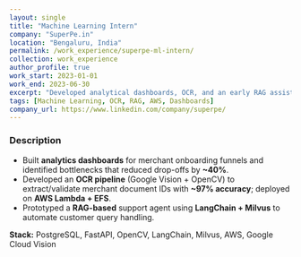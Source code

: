 ```yaml
---
layout: single
title: "Machine Learning Intern"
company: "SuperPe.in"
location: "Bengaluru, India"
permalink: /work_experience/superpe-ml-intern/
collection: work_experience
author_profile: true
work_start: 2023-01-01
work_end: 2023-06-30
excerpt: "Developed analytical dashboards, OCR, and an early RAG assistant to automate ops and reduce drop-offs."
tags: [Machine Learning, OCR, RAG, AWS, Dashboards]
company_url: https://www.linkedin.com/company/superpe/
---
```


### Description

- Built **analytics dashboards** for merchant onboarding funnels and identified bottlenecks that reduced drop-offs by **~40%**.
- Developed an **OCR pipeline** (Google Vision + OpenCV) to extract/validate merchant document IDs with **~97% accuracy**; deployed on **AWS Lambda + EFS**.
- Prototyped a **RAG-based** support agent using **LangChain + Milvus** to automate customer query handling.

**Stack:** PostgreSQL, FastAPI, OpenCV, LangChain, Milvus, AWS, Google Cloud Vision
